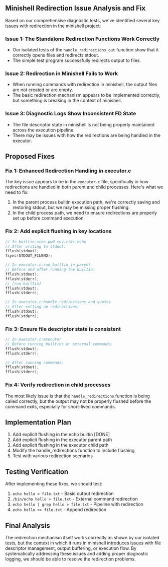 ## Minishell Redirection Issue Analysis and Fix

Based on our comprehensive diagnostic tests, we've identified several key issues with redirection in the minishell project:

### Issue 1: The Standalone Redirection Functions Work Correctly
- Our isolated tests of the `handle_redirections_out` function show that it correctly opens files and redirects stdout.
- The simple test program successfully redirects output to files.

### Issue 2: Redirection in Minishell Fails to Work
- When running commands with redirection in minishell, the output files are not created or are empty.
- The basic redirection mechanism appears to be implemented correctly, but something is breaking in the context of minishell.

### Issue 3: Diagnostic Logs Show Inconsistent FD State
- The file descriptor state in minishell is not being properly maintained across the execution pipeline.
- There may be issues with how the redirections are being handled in the executor.

## Proposed Fixes

### Fix 1: Enhanced Redirection Handling in executor.c

The key issue appears to be in the `executor.c` file, specifically in how redirections are handled in both parent and child processes. Here's what we need to fix:

1. In the parent process builtin execution path, we're correctly saving and restoring stdout, but we may be missing proper flushing.
2. In the child process path, we need to ensure redirections are properly set up before command execution.

### Fix 2: Add explicit flushing in key locations

```c
// In builtin_echo_pwd_env.c:bi_echo
// After writing to stdout:
fflush(stdout);
fsync(STDOUT_FILENO);

// In executor.c:run_builtin_in_parent
// Before and after running the builtin:
fflush(stdout);
fflush(stderr);
// [run builtin]
fflush(stdout);
fflush(stderr);

// In executor.c:handle_redirections_and_quotes 
// After setting up redirections:
fflush(stdout);
fflush(stderr);
```

### Fix 3: Ensure file descriptor state is consistent

```c
// In executor.c:executor
// Before running builtins or external commands:
fflush(stdout);
fflush(stderr);

// After running commands:
fflush(stdout);
fflush(stderr);
```

### Fix 4: Verify redirection in child processes

The most likely issue is that the `handle_redirections` function is being called correctly, but the output may not be properly flushed before the command exits, especially for short-lived commands.

## Implementation Plan

1. Add explicit flushing in the echo builtin [DONE]
2. Add explicit flushing in the executor parent path
3. Add explicit flushing in the executor child path
4. Modify the handle_redirections function to include flushing
5. Test with various redirection scenarios

## Testing Verification

After implementing these fixes, we should test:
1. `echo hello > file.txt` - Basic output redirection
2. `/bin/echo hello > file.txt` - External command redirection
3. `echo hello | grep hello > file.txt` - Pipeline with redirection
4. `echo hello >> file.txt` - Append redirection

## Final Analysis

The redirection mechanism itself works correctly as shown by our isolated tests, but the context in which it runs in minishell introduces issues with file descriptor management, output buffering, or execution flow. By systematically addressing these issues and adding proper diagnostic logging, we should be able to resolve the redirection problems.
